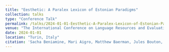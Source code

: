```yaml
---
title: "Eesthetic: A Paralex Lexicon of Estonian Paradigms"
collection: talks
type: "Conference Talk"
permalink: /talks/2024-01-01-Eesthetic-A-Paralex-Lexicon-of-Estonian-Paradigms
venue: "The International Conference on Language Resources and Evaluation 2024, University of Turin, Turin, Italy"
date: 2024-01-01
location: "Turin, Italy"
citation: 'Sacha Beniamine, Mari Aigro, Matthew Baerman, Jules Bouton, Maria Copot. (2024). &quot;Eesthetic: A Paralex Lexicon of Estonian Paradigms&quot;. The International Conference on Language Resources and Evaluation 2024, University of Turin, Turin, Italy.'
---
```



